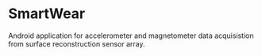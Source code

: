 # SmartWear
Android application for accelerometer and magnetometer data acquisistion from surface reconstruction sensor array.
